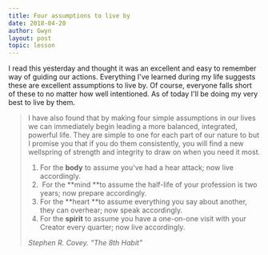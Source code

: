 ```yaml
---
title: Four assumptions to live by
date: 2018-04-20
author: Gwyn
layout: post
topic: lesson
---
```


I read this yesterday and thought it was an excellent and easy to remember way of guiding our actions. Everything I've learned during my life suggests these are excellent assumptions to live by. Of course, everyone falls short of these to no matter how well intentioned. As of today I'll be doing my very best to live by them.

> I have also found that by making four simple assumptions in our lives we can immediately begin leading a more balanced, integrated, powerful life. They are simple to one for each part of our nature to but I promise you that if you do them consistently, you will find a new wellspring of strength and integrity to draw on when you need it most.
> 
>   1. For the **body** to assume you've had a hear attack; now live accordingly.
>   2.  For the **mind **to assume the half-life of your profession is two years; now prepare accordingly.
>   3. For the **heart **to assume everything you say about another, they can overhear; now speak accordingly.
>   4. For the **spirit** to assume you have a one-on-one visit with your Creator every quarter; now live accordingly.
> 
> <cite>Stephen R. Covey. “The 8th Habit”</cite>